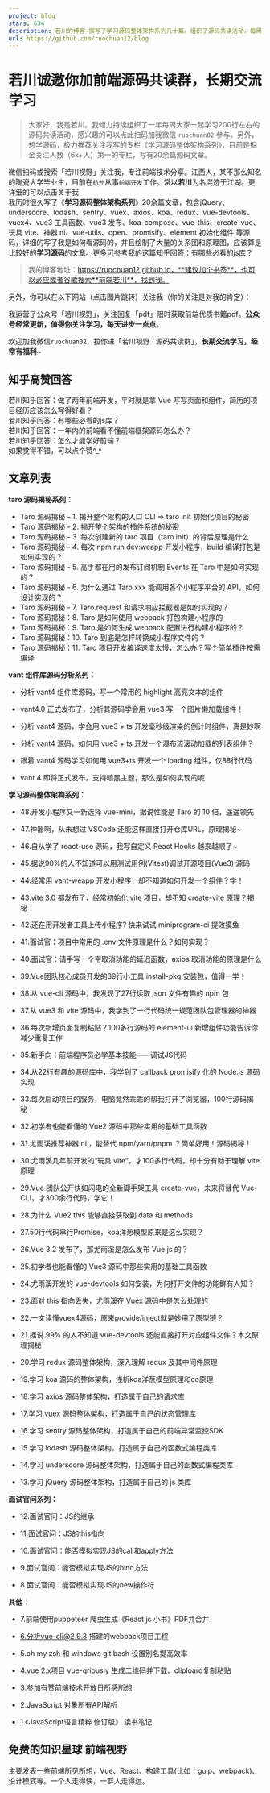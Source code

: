 ```yaml
---
project: blog
stars: 634
description: 若川的博客—撰写了学习源码整体架构系列几十篇。组织了源码共读活动，每周一起学习200行左右的源码，加我微信 ruochuan02 参与。
url: https://github.com/ruochuan12/blog
---
```


若川诚邀你加前端源码共读群，长期交流学习
====================

> 大家好，我是若川。我倾力持续组织了一年每周大家一起学习200行左右的源码共读活动，感兴趣的可以点此扫码加我微信 `ruochuan02` 参与。另外，想学源码，极力推荐关注我写的专栏《学习源码整体架构系列》，目前是掘金关注人数（6k+人）第一的专栏，写有20余篇源码文章。

微信扫码或搜索「若川视野」关注我，专注前端技术分享。江西人，某不那么知名的陶瓷大学毕业生，目前在`杭州`从事`前端开发`工作。常以**若川**为名混迹于江湖。更详细的可以点击关于我  
我历时很久写了《**学习源码整体架构系列**》20余篇文章，包含jQuery、underscore、lodash、sentry、vuex、axios、koa、redux、vue-devtools、vuex4、vue3 工具函数、vue3 发布、koa-compose、vue-this、create-vue、玩具 vite、神器 ni、vue-utils、open、promisify、element 初始化组件 等源码，详细的写了我是如何看源码的，并且绘制了大量的关系图和原理图，应该算是比较好的**学习源码**的文章。更多可参考我的这篇知乎回答：有哪些必看的js库？

> 我的博客地址：https://ruochuan12.github.io，**建议加个书签**，也可以必应或者谷歌搜索**前端若川**，找到我。

另外，你可以在以下网站（点击图片跳转）关注我（你的关注是对我的肯定）：  

我运营了公众号「若川视野」，关注回复「pdf」限时获取前端优质书籍pdf。**公众号经常更新，值得你关注学习，每天进步一点点**。

欢迎加我微信`ruochuan02`，拉你进「若川视野 · 源码共读群」，**长期交流学习，经常有福利**~

知乎高赞回答
------

若川知乎回答：做了两年前端开发，平时就是拿 Vue 写写页面和组件，简历的项目经历应该怎么写得好看？  
若川知乎问答：有哪些必看的js库？  
若川知乎回答：一年内的前端看不懂前端框架源码怎么办？  
若川知乎回答：怎么才能学好前端？  
如果觉得不错，可以点个赞^\_^

文章列表
----

**taro 源码揭秘系列：**

-   Taro 源码揭秘 - 1. 揭开整个架构的入口 CLI => taro init 初始化项目的秘密
-   Taro 源码揭秘 - 2. 揭开整个架构的插件系统的秘密
-   Taro 源码揭秘 - 3. 每次创建新的 taro 项目（taro init）的背后原理是什么
-   Taro 源码揭秘 - 4. 每次 npm run dev:weapp 开发小程序，build 编译打包是如何实现的？
-   Taro 源码揭秘 - 5. 高手都在用的发布订阅机制 Events 在 Taro 中是如何实现的？
-   Taro 源码揭秘 - 6. 为什么通过 Taro.xxx 能调用各个小程序平台的 API，如何设计实现的？
-   Taro 源码揭秘 - 7. Taro.request 和请求响应拦截器是如何实现的？
-   Taro 源码揭秘：8. Taro 是如何使用 webpack 打包构建小程序的
-   Taro 源码揭秘：9. Taro 是如何生成 webpack 配置进行构建小程序的？
-   Taro 源码揭秘：10. Taro 到底是怎样转换成小程序文件的？
-   Taro 源码揭秘：11. Taro 项目开发编译速度太慢，怎么办？写个简单插件按需编译

**vant 组件库源码分析系列：**

-   分析 vant4 组件库源码，写一个常用的 highlight 高亮文本的组件
    
-   vant4.0 正式发布了，分析其源码学会用 vue3 写一个图片懒加载组件！
    
-   分析 vant4 源码，学会用 vue3 + ts 开发毫秒级渲染的倒计时组件，真是妙啊
    
-   分析 vant4 源码，如何用 vue3 + ts 开发一个瀑布流滚动加载的列表组件？
    
-   跟着 vant4 源码学习如何用 vue3+ts 开发一个 loading 组件，仅88行代码
    
-   vant 4 即将正式发布，支持暗黑主题，那么是如何实现的呢
    

**学习源码整体架构系列：**

-   48.开发小程序又一新选择 vue-mini，据说性能是 Taro 的 10 倍，遥遥领先
    
-   47.神器啊，从未想过 VSCode 还能这样直接打开仓库URL，原理揭秘~
    
-   46.自从学了 react-use 源码，我写自定义 React Hooks 越来越顺了~
    
-   45.据说90%的人不知道可以用测试用例(Vitest)调试开源项目(Vue3) 源码
    
-   44.经常用 vant-weapp 开发小程序，却不知道如何开发一个组件？学！
    
-   43.vite 3.0 都发布了，经常初始化 vite 项目，却不知 create-vite 原理？揭秘！
    
-   42.还在用开发者工具上传小程序? 快来试试 miniprogram-ci 提效摸鱼
    
-   41.面试官：项目中常用的 .env 文件原理是什么？如何实现？
    
-   40.面试官：请手写一个带取消功能的延迟函数，axios 取消功能的原理是什么
    
-   39.Vue团队核心成员开发的39行小工具 install-pkg 安装包，值得一学！
    
-   38.从 vue-cli 源码中，我发现了27行读取 json 文件有趣的 npm 包
    
-   37.从 vue3 和 vite 源码中，我学到了一行代码统一规范团队包管理器的神器
    
-   36.每次新增页面复制粘贴？100多行源码的 element-ui 新增组件功能告诉你减少重复工作
    
-   35.新手向：前端程序员必学基本技能——调试JS代码
    
-   34.从22行有趣的源码库中，我学到了 callback promisify 化的 Node.js 源码实现
    
-   33.每次启动项目的服务，电脑竟然乖乖的帮我打开了浏览器，100行源码揭秘！
    
-   32.初学者也能看懂的 Vue2 源码中那些实用的基础工具函数
    
-   31.尤雨溪推荐神器 ni ，能替代 npm/yarn/pnpm ？简单好用！源码揭秘！
    
-   30.尤雨溪几年前开发的“玩具 vite”，才100多行代码，却十分有助于理解 vite 原理
    
-   29.Vue 团队公开快如闪电的全新脚手架工具 create-vue，未来将替代 Vue-CLI，才300余行代码，学它！
    
-   28.为什么 Vue2 this 能够直接获取到 data 和 methods
    
-   27.50行代码串行Promise，koa洋葱模型原来是这么实现？
    
-   26.Vue 3.2 发布了，那尤雨溪是怎么发布 Vue.js 的？
    
-   25.初学者也能看懂的 Vue3 源码中那些实用的基础工具函数
    
-   24.尤雨溪开发的 vue-devtools 如何安装，为何打开文件的功能鲜有人知？
    
-   23.面对 this 指向丢失，尤雨溪在 Vuex 源码中是怎么处理的
    
-   22.一文读懂vuex4源码，原来provide/inject就是妙用了原型链？
    
-   21.据说 99% 的人不知道 vue-devtools 还能直接打开对应组件文件？本文原理揭秘
    
-   20.学习 redux 源码整体架构，深入理解 redux 及其中间件原理
    
-   19.学习 koa 源码的整体架构，浅析koa洋葱模型原理和co原理
    
-   18.学习 axios 源码整体架构，打造属于自己的请求库
    
-   17.学习 vuex 源码整体架构，打造属于自己的状态管理库
    
-   16.学习 sentry 源码整体架构，打造属于自己的前端异常监控SDK
    
-   15.学习 lodash 源码整体架构，打造属于自己的函数式编程类库
    
-   14.学习 underscore 源码整体架构，打造属于自己的函数式编程类库
    
-   13.学习 jQuery 源码整体架构，打造属于自己的 js 类库
    

**面试官问系列：**

-   12.面试官问：JS的继承
    
-   11.面试官问：JS的this指向
    
-   10.面试官问：能否模拟实现JS的call和apply方法
    
-   9.面试官问：能否模拟实现JS的bind方法
    
-   8.面试官问：能否模拟实现JS的new操作符
    

**其他：**

-   7.前端使用puppeteer 爬虫生成《React.js 小书》PDF并合并
    
-   6.分析vue-cli@2.9.3 搭建的webpack项目工程
    
-   5.oh my zsh 和 windows git bash 设置别名提高效率
    
-   4.vue 2.x项目 vue-qriously 生成二维码并下载、cliploard复制粘贴
    
-   3.参加有赞前端技术开放日所感所想
    
-   2.JavaScript 对象所有API解析
    
-   1.《JavaScript语言精粹 修订版》 读书笔记
    

免费的知识星球 前端视野
------------

主要发表一些前端所见所想，Vue、React、构建工具(比如：gulp、webpack)、设计模式等。一个人走得快，一群人走得远。
